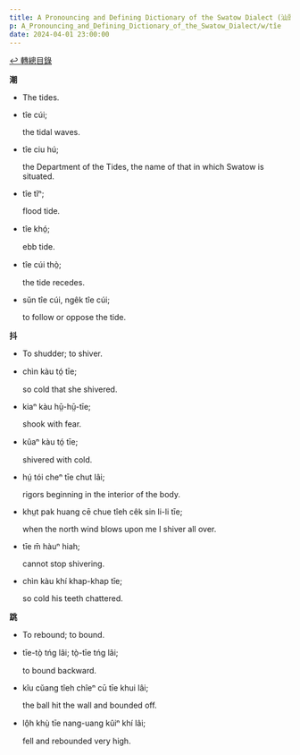 ```yaml
---
title: A Pronouncing and Defining Dictionary of the Swatow Dialect (汕頭方言音義字典) / tîe
p: A_Pronouncing_and_Defining_Dictionary_of_the_Swatow_Dialect/w/tîe
date: 2024-04-01 23:00:00
---
```


[↩️ 轉總目錄](/A_Pronouncing_and_Defining_Dictionary_of_the_Swatow_Dialect)


**潮**
- The tides.

- tîe cúi;

  the tidal waves.

- tîe ciu hú;

  the Department of the Tides, the name of that in which Swatow is situated.

- tîe tĭⁿ;

  flood tide.

- tîe khó̤;

  ebb tide.

- tîe cúi thò̤;

  the tide recedes.

- sŭn tîe cúi, ngêk tîe cúi;

  to follow or oppose the tide.

**抖**
- To shudder; to shiver.

- chìn kàu tó̤ tīe;

  so cold that she shivered.

- kiaⁿ kàu hṳ̄-hṳ̄-tīe;

  shook with fear.

- kûaⁿ kàu tó̤ tīe;

  shivered with cold.

- hṳ́ tói cheⁿ tīe chut lâi;

  rigors beginning in the interior of the body.

- khṳt pak huang cē chue tîeh cêk sin li-li tīe;

  when the north wind blows upon me I shiver all over.

- tīe m̄ hàuⁿ hiah;

  cannot stop shivering.

- chìn kàu khí khap-khap tīe;

  so cold his teeth chattered.

**跳**
- To rebound; to bound.

- tīe-tò̤ tńg lâi; tò̤-tīe tńg lâi;

  to bound backward.

- kîu cŭang tîeh chîeⁿ cū tīe khui lâi;

  the ball hit the wall and bounded off.

- lô̤h khṳ̀ tīe nang-uang kûiⁿ khí lâi;

  fell and rebounded very high.